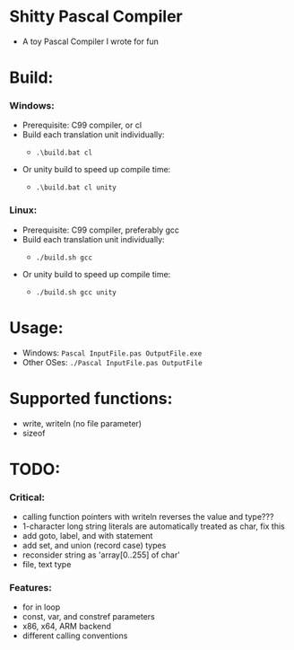 # Shitty Pascal Compiler
- A toy Pascal Compiler I wrote for fun

# Build:
### Windows:
- Prerequisite: C99 compiler, or cl
- Build each translation unit individually:
    -     .\build.bat cl
- Or unity build to speed up compile time:
    -     .\build.bat cl unity
### Linux:
- Prerequisite: C99 compiler, preferably gcc
- Build each translation unit individually:
    -     ./build.sh gcc
- Or unity build to speed up compile time:
    -     ./build.sh gcc unity

# Usage:
- Windows: `Pascal InputFile.pas OutputFile.exe`
- Other OSes: `./Pascal InputFile.pas OutputFile`

# Supported functions:
- write, writeln (no file parameter)
- sizeof


# TODO:
### Critical:
- calling function pointers with writeln reverses the value and type???
- 1-character long string literals are automatically treated as char, fix this
- add goto, label, and with statement
- add set, and union (record case) types
- reconsider string as 'array[0..255] of char'
- file, text type

### Features:
- for in loop
- const, var, and constref parameters
- x86, x64, ARM backend
- different calling conventions


